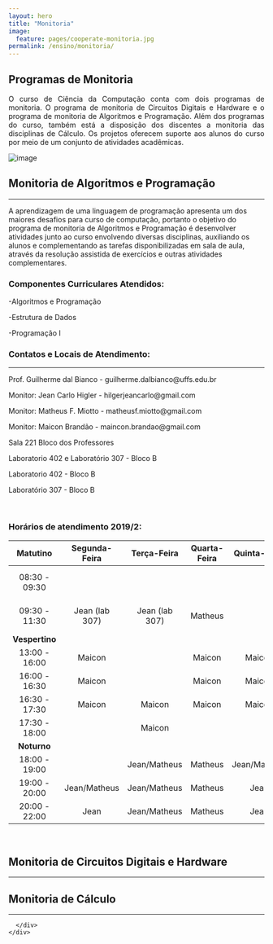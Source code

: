 ```yaml
---
layout: hero
title: "Monitoria"
image:
  feature: pages/cooperate-monitoria.jpg
permalink: /ensino/monitoria/
---
```


<section class="fdb-block">
  <div class="container">
    <div class="row align-items-center pt-2 pt-lg-5">
      <div class="col-12 col-md-8 col-lg-7" style=" text-align: justify;">
        <h2>Programas de Monitoria</h2>
        <p class="lead">O curso de Ciência da Computação conta com dois programas de monitoria. O programa de monitoria de Circuitos Digitais e Hardware e o programa de monitoria de Algoritmos e Programação. Além dos programas do curso, também está a disposição dos discentes a monitoria das disciplinas de Cálculo. Os projetos oferecem suporte aos alunos do curso por meio de um conjunto de atividades acadêmicas.</p>
      </div>
      <div class="col-8 col-md-4 m-auto m-md-0 ml-md-auto pt-5">
        <p><img alt="image" class="img-fluid" src="../../images/illustrations/teaching.svg"></p>
      </div>
    </div>
  </div>
</section>

<section>
  <div class="container">
    <div class="row justify-content-center">
      <div class="col-12 text-left">
        <h2>Monitoria de Algoritmos e Programação</h2>
        <hr/>
        <p class="text-justify">A aprendizagem de uma linguagem de programação apresenta um dos maiores desafios para curso de
computação, portanto o objetivo do programa de monitoria de Algoritmos e Programação é desenvolver atividades junto ao curso envolvendo diversas disciplinas, auxiliando os alunos e complementando as tarefas disponibilizadas em sala de aula, através da resolução assistida de exercícios e outras atividades complementares.</p>
          <h3>Componentes Curriculares Atendidos:</h3>
          <p>-Algoritmos e Programação</p>
          <p>-Estrutura de Dados</p>
          <p>-Programação I</p>
        <div class="alert alert-dark breath-top" role="alert">
          <h3 class="alert-heading">Contatos e Locais de Atendimento:</h3>
          <hr/>
          <div class="row text-left pt-5">
            <div class="col-12 col-sm-6 col-md-7">
              <p>Prof. Guilherme dal Bianco - guilherme.dalbianco@uffs.edu.br</p>
              <p>Monitor: Jean Carlo Higler - hilgerjeancarlo@gmail.com</p>
              <p>Monitor: Matheus F. Miotto - matheusf.miotto@gmail.com</p>
              <p>Monitor: Maicon Brandão - maincon.brandao@gmail.com</p>       
            </div>
            <div class="col-12 col-sm-6 col-md-5">
              <p>Sala 221 Bloco dos Professores</p>
              <p>Laboratorio 402 e Laboratório 307 - Bloco B</p>
              <p>Laboratorio 402 - Bloco B</p>
              <p>Laboratório 307 - Bloco B</p>
            </div>
          </div> 
        </div>
      </div>
    </div>
  </div>
</section>

<br>
<h3>Horários de atendimento 2019/2:</h3>

|  **Matutino** |  Segunda-Feira |   Terça-Feira  | Quarta-Feira | Quinta-Feira |   Sexta-Feira  |
|:-------------:|:--------------:|:--------------:|:------------:|:------------:|:--------------:|
| 08:30 - 09:30 |                |                |              |              | Jean (lab 307) |
| 09:30 - 11:30 | Jean (lab 307) | Jean (lab 307) | Matheus      |              | Jean (lab 307) |
|**Vespertino** |                |                |              |              |                |
| 13:00 - 16:00 | Maicon         |                | Maicon       | Maicon       | Maicon         |
| 16:00 - 16:30 | Maicon         |                | Maicon       | Maicon       |                |
| 16:30 - 17:30 | Maicon         | Maicon         | Maicon       | Maicon       |                |
| 17:30 - 18:00 |                | Maicon         |              |              |                |
| **Noturno**   |                |                |              |              |                |
| 18:00 - 19:00 |                | Jean/Matheus   | Matheus      | Jean/Matheus | Jean           |
| 19:00 - 20:00 | Jean/Matheus   | Jean/Matheus   | Matheus      | Jean         | Jean           |
| 20:00 - 22:00 | Jean           | Jean/Matheus   | Matheus      | Jean         | Jean           |

<br>

<section>
  <div class="container">
    <div class="row justify-content-center">
      <div class="col-12 text-left">
        <h2>Monitoria de Circuitos Digitais e Hardware</h2>
        <hr/>
        <p class="text-justify"></p>
      </div>
    </div>
  </div>
</section>

<section>
  <div class="container">
    <div class="row justify-content-center">
      <div class="col-12 text-left">
        <h2>Monitoria de Cálculo</h2>
        <hr/>
        
      </div>
    </div>
  </div>
</section>